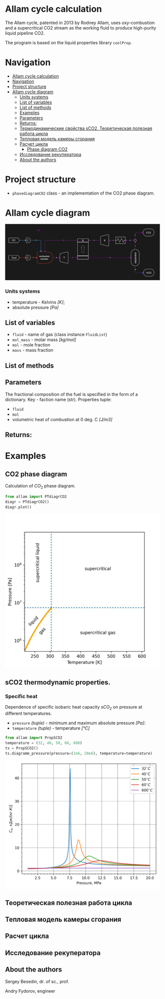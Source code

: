 # Allam cycle calculation
The Allam cycle, patented in 2013 by Rodney Allam, 
uses oxy-combustion and a supercritical CO2 stream 
as the working fluid to produce high-purity liquid pipeline CO2.

The program is based on the liquid properties library `coolProp`.

# Navigation
<!-- TOC -->
* [Allam cycle calculation](#allam-cycle-calculation)
* [Navigation](#navigation)
* [Project structure](#project-structure)
* [Allam cycle diagram](#allam-cycle-diagram)
    * [Units systems](#units-systems)
  * [List of variables](#list-of-variables)
  * [List of methods](#list-of-methods)
  * [Examples](#examples)
  * [Parameters](#parameters)
  * [Returns:](#returns)
  * [Термодинамические свойства sCO2. Теоретическая полезная работа цикла](#термодинамические-свойства-sco2-теоретическая-полезная-работа-цикла)
  * [Тепловая модель камеры сгорания](#тепловая-модель-камеры-сгорания)
  * [Расчет цикла](#расчет-цикла)
    * [Phase diagram CO2](#phase-diagram-co2)
  * [Исследование рекуператора](#исследование-рекуператора)
  * [About the authors](#about-the-authors)
<!-- TOC -->


# Project structure

- `phasediagramCO2` class - an implementation of the CO2 phase diagram.

# Allam cycle diagram

![Allam cycle diagram](image/allam-scheme.jpg)

### Units systems
- temperature - Kelvins _[K]_;
- absolute pressure _[Pa]_

## List of variables
- `fluid` - name of gas (class instance `FluidList`)
- `mol_mass` - molar mass _[kg/mol]_
- `mol` - mole fraction
- `mass` - mass fraction

## List of methods



## Parameters
The fractional composition of the fuel is specified 
in the form of a dictionary. Key - faction name (str). Properties tuple:
- `fluid`
- `mol`
- volumetric heat of combustion at 0 deg. C _[J/m3]_

## Returns:



# Examples

## CO2 phase diagram 

Calculation of $CO_2$ phase diagram.

```python
from allam import PTdiagrCO2
diagr = PTdiagrCO2()
diagr.plot()
```
![Phase diagram](image/PT-CO2.jpg)

## sCO2 thermodynamic properties. 

### Specific heat

Dependence of specific isobaric heat capacity $sCO_2$ on pressure 
at different temperatures.

- `pressure` *(tuple)* - minimum and maximum absolute pressure *[Pa]*: 
- `temperature` *(tuple)* - temperature *[°C]*

```python
from allam import PropSCO2
temperature = (32, 40, 50, 60, 600)
ts = PropSCO2()
ts.diagramm_pressure(pressure=(1e6, 20e6), temperature=temperature)
```

![specific_heat_pressure](image/specific_heat_pressure.png)


## Теоретическая полезная работа цикла


## Тепловая модель камеры сгорания


## Расчет цикла




## Исследование рекуператора


## About the authors
Sergey Besedin, dr. of sc., prof.

Andry Fydorov, engineer